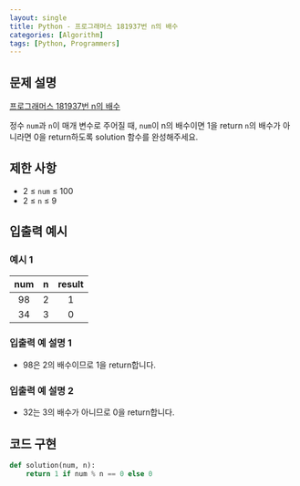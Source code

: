 ```yaml
---
layout: single
title: Python - 프로그래머스 181937번 n의 배수
categories: [Algorithm]
tags: [Python, Programmers]
---
```


## 문제 설명
[프로그래머스 181937번 n의 배수](https://school.programmers.co.kr/learn/courses/30/lessons/181937?language=python3)

정수 `num`과 `n`이 매개 변수로 주어질 때, `num`이 n의 배수이면 1을 return `n`의 배수가 아니라면 0을 return하도록 solution 함수를 완성해주세요.

## 제한 사항
- 2 ≤ `num` ≤ 100
- 2 ≤ `n` ≤ 9

## 입출력 예시

### 예시 1

| num  | n  | result |
|:--:|:--:|:------:|
| 98  | 2 |   1    |
| 34 | 3  |   0    |

### 입출력 예 설명 1

* 98은 2의 배수이므로 1을 return합니다.

### 입출력 예 설명 2

* 32는 3의 배수가 아니므로 0을 return합니다.

## 코드 구현

```python
def solution(num, n):
    return 1 if num % n == 0 else 0
```